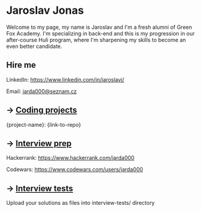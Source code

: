 # Jaroslav Jonas

Welcome to my page, my name is Jaroslav and I'm a fresh alumni of Green Fox Academy. I'm specializing in back-end and this is my progression in our after-course Huli program, where I'm sharpening my skills to become an even better candidate.

## Hire me
LinkedIn: https://www.linkedin.com/in/jaroslavj/

Email: jarda000@seznam.cz

## &rarr; [Coding projects](https://github.com/green-fox-academy/definitions/tree/master/project-phase/huli/coding-projects)
{project-name}: {link-to-repo}

## &rarr; [Interview prep](https://github.com/green-fox-academy/teaching-materials/tree/master/interview)

Hackerrank: https://www.hackerrank.com/jarda000

Codewars: https://www.codewars.com/users/jarda000

## &rarr; [Interview tests](https://github.com/green-fox-academy/teaching-materials/tree/master/project-phase/tech-interview-tests)
Upload your solutions as files into interview-tests/ directory


